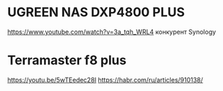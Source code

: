 # UGREEN NAS DXP4800 PLUS
https://www.youtube.com/watch?v=3a_tqh_WRL4
конкурент Synology

# Terramaster f8 plus

https://youtu.be/5wTEedec28I
https://habr.com/ru/articles/910138/